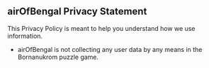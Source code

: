 ## airOfBengal Privacy Statement


This Privacy Policy is meant to help you understand how we use information.
* airOfBengal is not collecting any user data by any means in the Bornanukrom puzzle game.
